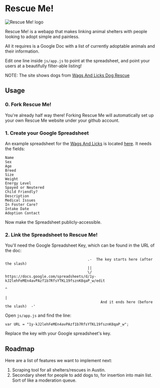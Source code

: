 # Rescue Me!

![Rescue Me! logo](http://brandonrobertz.github.io/RescueMe/css/images/rescueme.png)

Rescue Me! is a webapp that makes linking animal shelters with
people looking to adopt simple and painless.

All it requires is a Google Doc with a list of currently
adoptable animals and their information.

Edit one line inside `js/app.js` to point at the spreadsheet, and point your users
at a beautifully filter-able listing!

NOTE: The site shows dogs from [Wags And Licks Dog Rescue](http://wagsandlicks.wordpress.com/contact-us/)

## Usage

### 0. Fork Rescue Me!

You're already half way there! Forking Rescue Me will automatically set
up your own Rescue Me website under your github account.

### 1. Create your Google Spreadsheet

An example spreadsheet for the [Wags And Licks](http://wagsandlicks.org/) is
located [here](https://docs.google.com/spreadsheets/d/1y-kJ2lehFeMEn4avPAzf1b7RfsYTKL19fsznK8qaP_w/edit). It needs the fields:

    Name
    Sex
    Age
    Breed
    Size
    Weight
    Energy Level
    Spayed or Neutered
    Child Friendly?
    Description
    Medical Issues
    In Foster Care?
    Intake Date
    Adoption Contact

Now make the Spreadsheet publicly-accessible.

### 2. Link the Spreadsheet to Rescue Me!

You'll need the Google Spreadsheet Key, which can be found in the URL of the doc:


                                          .-  The key starts here (after the slash)
                                          ||
                                          \/
    https://docs.google.com/spreadsheets/d/1y-kJ2lehFeMEn4avPAzf1b7RfsYTKL19fsznK8qaP_w/edit
                                                                                      ^
                                                                                      |
                                                And it ends here (before the slash)  -'


Open `js/app.js` and find the line:

    var URL = "1y-kJ2lehFeMEn4avPAzf1b7RfsYTKL19fsznK8qaP_w";

Replace the key with your Google spreadsheet's key.

## Roadmap

Here are a list of features we want to implement next:

1. Scraping tool for all shelters/rescues in Austin.
2. Secondary sheet for people to add dogs to, for insertion into main list. Sort of like a moderation queue.
